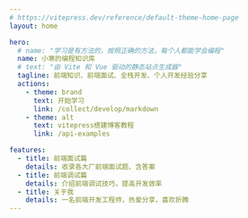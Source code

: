 ```yaml
---
# https://vitepress.dev/reference/default-theme-home-page
layout: home

hero:
  # name: "学习是有方法的，按照正确的方法，每个人都能学会编程"
  name: 小寒的编程知识库
  # text: "由 Vite 和 Vue 驱动的静态站点生成器"
  tagline: 前端知识、前端面试、全栈开发、个人开发经验分享
  actions:
    - theme: brand
      text: 开始学习
      link: /collect/develop/markdown
    - theme: alt
      text: vitepress搭建博客教程
      link: /api-examples

features:
  - title: 前端面试篇
    details: 收录各大厂前端面试题、含答案
  - title: 前端调试篇
    details: 介绍前端调试技巧，提高开发效率
  - title: 关于我
    details: 一名前端开发工程师，热爱分享，喜欢折腾
---
```


